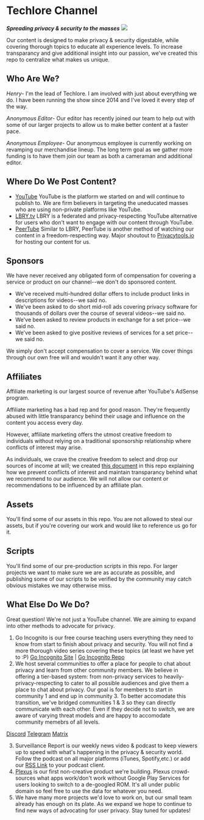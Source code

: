 # Techlore Channel
***Spreading privacy & security to the masses***
<img src="https://github.com/techlore-official/YT-channel/blob/master/Assets/Cover%20art.JPG">

Our content is designed to make privacy & security digestable, while covering thorough topics to educate all experience levels. To increase transparancy and give additional insight into our passion, we've created this repo to centralize what makes us unique. 

## Who Are We?
*Henry*- I'm the lead of Techlore. I am involved with just about everything we do. I have been running the show since 2014 and I've loved it every step of the way.

*Anonymous Editor*- Our editor has recently joined our team to help out with some of our larger projects to allow us to make better content at a faster pace.

*Anonymous Employee*- Our anonymous employee is currently working on revamping our merchandise lineup. The long term goal as we gather more funding is to have them join our team as both a cameraman and additional editor.

## Where Do We Post Content?

- [YouTube](https://youtube.com/techlore) YouTube is the platform we started on and will continue to publish to. We are firm believers in targeting the uneducated masses who are using non-private platforms like YouTube. 
- [LBRY.tv](https://lbry.tv/@techlore:3) LBRY is a federated and privacy-respecting YouTube alternative for users who don't want to engage with our content through YouTube.
- [PeerTube](https://tube.privacytools.io/accounts/techlore/video-channels) Similar to LBRY, PeerTube is another method of watching our content in a freedom-respecting way. Major shoutout to [Privacytools.io](https://blog.privacytools.io/introducing-our-peertube-instance/) for hosting our content for us. 

## Sponsors
We have never received any obligated form of compensation for covering a service or product on our channel--we don't do sponsored content. 
- We've received multi-hundred dollar offers to include product links in descriptions for videos--we said no.
- We've been asked to do short mid-roll ads covering privacy software for thousands of dollars over the course of several videos--we said no.
- We've been asked to review products in exchange for a set price--we said no.
- We've been asked to give positive reviews of services for a set price--we said no.

We simply don't accept compensation to cover a service. We cover things through our own free will and wouldn't want it any other way. 

## Affiliates
Affiliate marketing is our largest source of revenue after YouTube's AdSense program. 

Affiliate marketing has a bad rep and for good reason. They're frequently abused with little transparancy behind their usage and influence on the content you access every day.

However, affiliate marketing offers the utmost creative freedom to individuals without relying on a traditional sponsorship relationship where conflicts of interest may arise.

As individuals, we crave the creative freedom to select and drop our sources of income at will; we created [this document](https://github.com/techlore-official/YT-channel/blob/master/affiliates.md) in this repo explaining how we prevent conflicts of interest and maintain transparancy behind what we recommend to our audience. We will not allow our content or recommendations to be influenced by an affiliate plan.

## Assets
You'll find some of our assets in this repo. You are not allowed to steal our assets, but if you're covering our work and would like to reference us go for it. 

## Scripts
You'll find some of our pre-production scripts in this repo. For larger projects we want to make sure we are as accurate as possible, and publishing some of our scripts to be verified by the community may catch obvious mistakes we may otherwise miss.

## What Else Do We Do?
Great question! We're not just a YouTube channel. We are aiming to expand into other methods to advocate for privacy. 
1. Go Incognito is our free course teaching users everything they need to know from start to finish about privacy and security. You will not find a more thorough video series covering these topics (at least we have yet to :P) [Go Incognito Site](https://techlore.tech/goincognito.html) | [Go Incognito Repo](https://github.com/techlore-official/go-incognito)
2. We host several communities to offer a place for people to chat about privacy and learn from other community members. We believe in offering a tier-based system: from non-privacy services to heavily-privacy-respecting to cater to all possible audiences and give them a place to chat about privacy. Our goal is for members to start in community 1 and end up in community 3. To better accomodate this transition, we've bridged communities 1 & 3 so they can directly communicate with each other. Even if they decide not to switch, we are aware of varying threat models and are happy to accomodate community memebrs of all levels.

[Discord](https://discord.gg/74WhF9C)
[Telegram](https://t.me/techloregroup)
[Matrix](https://matrix.to/#/#techlore:matrix.org)

3. Surveillance Report is our weekly news video & podcast to keep viewers up to speed with what's happening in the privacy & security world. Follow the podcast on all major platforms (iTunes, Spotify,etc.) or add our [RSS Link](https://surveillance-report.castos.com/feed) to your podcast client.
4. [Plexus](https://github.com/techlore-official/plexus) is our first non-creative product we're building. Plexus crowd-sources what apps work/don't work without Google Play Services for users looking to switch to a de-googled ROM. It's all under public domain so feel free to use the data for whatever you need.
5. We have many more projects we'd love to work on, but our small team already has enough on its plate. As we expand we hope to continue to find new ways of advocating for user privacy. Stay tuned for updates!
